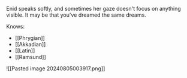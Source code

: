 Enid speaks softly, and sometimes her gaze doesn't focus on anything visible. It may be that you've dreamed the same dreams.

Knows:
- [[Phrygian]]
- [[Akkadian]]
- [[Latin]]
- [[Ramsund]]

![[Pasted image 20240805003917.png]]
